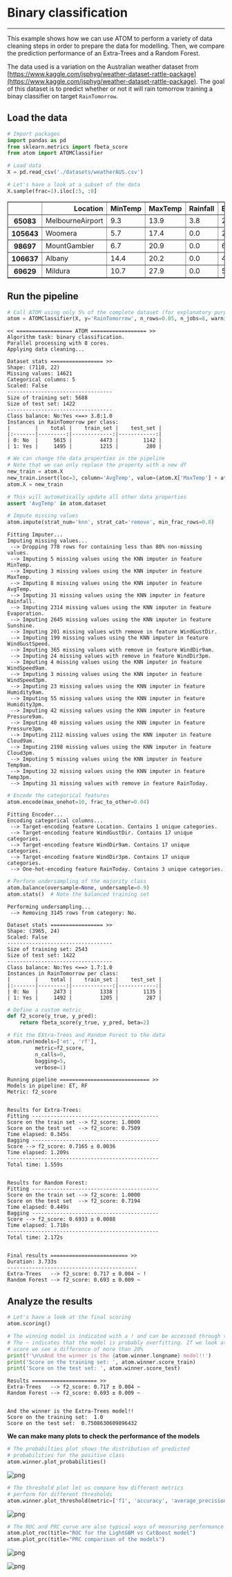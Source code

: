# Binary classification
---------------------------------

This example shows how we can use ATOM to perform a variety of data cleaning steps in order to prepare the data for modelling. Then, we compare the prediction performance of an Extra-Trees and a Random Forest.

The data used is a variation on the Australian weather dataset from [https://www.kaggle.com/jsphyg/weather-dataset-rattle-package](https://www.kaggle.com/jsphyg/weather-dataset-rattle-package). The goal of this dataset is to predict whether or not it will rain tomorrow training a binay classifier on target `RainTomorrow`.

## Load the data


```python
# Import packages
import pandas as pd
from sklearn.metrics import fbeta_score
from atom import ATOMClassifier
```


```python
# Load data
X = pd.read_csv('./datasets/weatherAUS.csv')

# Let's have a look at a subset of the data
X.sample(frac=1).iloc[:5, :8]
```




<div>
<style scoped>
    .dataframe tbody tr th:only-of-type {
        vertical-align: middle;
    }

    .dataframe tbody tr th {
        vertical-align: top;
    }

    .dataframe thead th {
        text-align: right;
    }
</style>
<table border="1" class="dataframe">
  <thead>
    <tr style="text-align: right;">
      <th></th>
      <th>Location</th>
      <th>MinTemp</th>
      <th>MaxTemp</th>
      <th>Rainfall</th>
      <th>Evaporation</th>
      <th>Sunshine</th>
      <th>WindGustDir</th>
      <th>WindGustSpeed</th>
    </tr>
  </thead>
  <tbody>
    <tr>
      <th>65083</th>
      <td>MelbourneAirport</td>
      <td>9.3</td>
      <td>13.9</td>
      <td>3.8</td>
      <td>2.4</td>
      <td>3.3</td>
      <td>S</td>
      <td>48.0</td>
    </tr>
    <tr>
      <th>105643</th>
      <td>Woomera</td>
      <td>5.7</td>
      <td>17.4</td>
      <td>0.0</td>
      <td>2.2</td>
      <td>NaN</td>
      <td>W</td>
      <td>54.0</td>
    </tr>
    <tr>
      <th>98697</th>
      <td>MountGambier</td>
      <td>6.7</td>
      <td>20.9</td>
      <td>0.0</td>
      <td>6.4</td>
      <td>10.9</td>
      <td>S</td>
      <td>31.0</td>
    </tr>
    <tr>
      <th>106637</th>
      <td>Albany</td>
      <td>14.4</td>
      <td>20.2</td>
      <td>0.0</td>
      <td>4.2</td>
      <td>11.2</td>
      <td>NaN</td>
      <td>NaN</td>
    </tr>
    <tr>
      <th>69629</th>
      <td>Mildura</td>
      <td>10.7</td>
      <td>27.9</td>
      <td>0.0</td>
      <td>5.8</td>
      <td>11.3</td>
      <td>SE</td>
      <td>30.0</td>
    </tr>
  </tbody>
</table>
</div>



## Run the pipeline


```python
# Call ATOM using only 5% of the complete dataset (for explanatory purposes)
atom = ATOMClassifier(X, y='RainTomorrow', n_rows=0.05, n_jobs=8, warnings=False, verbose=2, random_state=1)
```

    << ================== ATOM ================== >>
    Algorithm task: binary classification.
    Parallel processing with 8 cores.
    Applying data cleaning...
    
    Dataset stats ================= >>
    Shape: (7110, 22)
    Missing values: 14621
    Categorical columns: 5
    Scaled: False
    ----------------------------------
    Size of training set: 5688
    Size of test set: 1422
    ----------------------------------
    Class balance: No:Yes <==> 3.8:1.0
    Instances in RainTomorrow per class:
    |        |    total |    train_set |    test_set |
    |:-------|---------:|-------------:|------------:|
    | 0: No  |     5615 |         4473 |        1142 |
    | 1: Yes |     1495 |         1215 |         280 |
    
    


```python
# We can change the data properties in the pipeline
# Note that we can only replace the property with a new df
new_train = atom.X
new_train.insert(loc=3, column='AvgTemp', value=(atom.X['MaxTemp'] + atom.X['MinTemp'])/2)
atom.X = new_train

# This will automatically update all other data properties
assert 'AvgTemp' in atom.dataset
```


```python
# Impute missing values
atom.impute(strat_num='knn', strat_cat='remove', min_frac_rows=0.8)
```

    Fitting Imputer...
    Imputing missing values...
     --> Dropping 778 rows for containing less than 80% non-missing values.
     --> Imputing 5 missing values using the KNN imputer in feature MinTemp.
     --> Imputing 3 missing values using the KNN imputer in feature MaxTemp.
     --> Imputing 8 missing values using the KNN imputer in feature AvgTemp.
     --> Imputing 31 missing values using the KNN imputer in feature Rainfall.
     --> Imputing 2314 missing values using the KNN imputer in feature Evaporation.
     --> Imputing 2645 missing values using the KNN imputer in feature Sunshine.
     --> Imputing 201 missing values with remove in feature WindGustDir.
     --> Imputing 199 missing values using the KNN imputer in feature WindGustSpeed.
     --> Imputing 365 missing values with remove in feature WindDir9am.
     --> Imputing 24 missing values with remove in feature WindDir3pm.
     --> Imputing 4 missing values using the KNN imputer in feature WindSpeed9am.
     --> Imputing 3 missing values using the KNN imputer in feature WindSpeed3pm.
     --> Imputing 23 missing values using the KNN imputer in feature Humidity9am.
     --> Imputing 55 missing values using the KNN imputer in feature Humidity3pm.
     --> Imputing 42 missing values using the KNN imputer in feature Pressure9am.
     --> Imputing 40 missing values using the KNN imputer in feature Pressure3pm.
     --> Imputing 2112 missing values using the KNN imputer in feature Cloud9am.
     --> Imputing 2198 missing values using the KNN imputer in feature Cloud3pm.
     --> Imputing 5 missing values using the KNN imputer in feature Temp9am.
     --> Imputing 32 missing values using the KNN imputer in feature Temp3pm.
     --> Imputing 31 missing values with remove in feature RainToday.
    


```python
# Encode the categorical features
atom.encode(max_onehot=10, frac_to_other=0.04)
```

    Fitting Encoder...
    Encoding categorical columns...
     --> Target-encoding feature Location. Contains 1 unique categories.
     --> Target-encoding feature WindGustDir. Contains 17 unique categories.
     --> Target-encoding feature WindDir9am. Contains 17 unique categories.
     --> Target-encoding feature WindDir3pm. Contains 17 unique categories.
     --> One-hot-encoding feature RainToday. Contains 3 unique categories.
    


```python
# Perform undersampling of the majority class
atom.balance(oversample=None, undersample=0.9)
atom.stats()  # Note the balanced training set
```

    Performing undersampling...
     --> Removing 3145 rows from category: No.
    
    Dataset stats ================= >>
    Shape: (3965, 24)
    Scaled: False
    ----------------------------------
    Size of training set: 2543
    Size of test set: 1422
    ----------------------------------
    Class balance: No:Yes <==> 1.7:1.0
    Instances in RainTomorrow per class:
    |        |    total |    train_set |    test_set |
    |:-------|---------:|-------------:|------------:|
    | 0: No  |     2473 |         1338 |        1135 |
    | 1: Yes |     1492 |         1205 |         287 |
    
    


```python
# Define a custom metric_
def f2_score(y_true, y_pred):
    return fbeta_score(y_true, y_pred, beta=2)

# Fit the EXtra-Trees and Random Forest to the data
atom.run(models=['et', 'rf'],
         metric=f2_score,
         n_calls=0,
         bagging=5,
         verbose=1)
```

    
    Running pipeline ============================= >>
    Models in pipeline: ET, RF
    Metric: f2_score
    
    
    Results for Extra-Trees:         
    Fitting -----------------------------------------
    Score on the train set --> f2_score: 1.0000
    Score on the test set  --> f2_score: 0.7509
    Time elapsed: 0.345s
    Bagging -----------------------------------------
    Score --> f2_score: 0.7165 ± 0.0036
    Time elapsed: 1.209s
    -------------------------------------------------
    Total time: 1.559s
    
    
    Results for Random Forest:         
    Fitting -----------------------------------------
    Score on the train set --> f2_score: 1.0000
    Score on the test set  --> f2_score: 0.7194
    Time elapsed: 0.449s
    Bagging -----------------------------------------
    Score --> f2_score: 0.6933 ± 0.0088
    Time elapsed: 1.718s
    -------------------------------------------------
    Total time: 2.172s
    
    
    Final results ========================= >>
    Duration: 3.733s
    ------------------------------------------
    Extra-Trees   --> f2_score: 0.717 ± 0.004 ~ !
    Random Forest --> f2_score: 0.693 ± 0.009 ~
    

## Analyze the results


```python
# Let's have a look at the final scoring
atom.scoring()

# The winning model is indicated with a ! and can be accessed through the winner attribute
# The ~ indicates that the model is probably overfitting. If we look at the train and test
# score we see a difference of more than 20%
print(f'\n\nAnd the winner is the {atom.winner.longname} model!!')
print('Score on the training set: ', atom.winner.score_train)
print('Score on the test set: ', atom.winner.score_test)
```

    Results ===================== >>
    Extra-Trees   --> f2_score: 0.717 ± 0.004 ~
    Random Forest --> f2_score: 0.693 ± 0.009 ~
    
    
    And the winner is the Extra-Trees model!!
    Score on the training set:  1.0
    Score on the test set:  0.7508630609896432
    

**We can make many plots to check the performance of the models**


```python
# The probabilties plot shows the distribution of predicted
# probabilities for the positive class
atom.winner.plot_probabilities()
```


![png](output_14_0.png)



```python
# The threshold plot let us compare how different metrics
# perform for different thresholds
atom.winner.plot_threshold(metric=['f1', 'accuracy', 'average_precision'], steps=50, filename='thresholds.png')
```


![png](output_15_0.png)



```python
# The ROC and PRC curve are also typical ways of measuring performance 
atom.plot_roc(title="ROC for the LightGBM vs CatBoost model")
atom.plot_prc(title="PRC comparison of the models")
```


![png](output_16_0.png)



![png](output_16_1.png)

